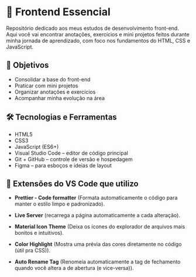 # 📘 Frontend Essencial

Repositório dedicado aos meus estudos de desenvolvimento front-end.  
Aqui você vai encontrar anotações, exercícios e mini projetos feitos durante minha jornada de aprendizado, com foco nos fundamentos do HTML, CSS e JavaScript.

## 📌 Objetivos

- Consolidar a base do front-end
- Praticar com mini projetos
- Organizar anotações e exercícios
- Acompanhar minha evolução na área

## 🛠️ Tecnologias e Ferramentas
- HTML5
- CSS3
- JavaScript (ES6+)
- Visual Studio Code – editor de código principal
- Git + GitHub – controle de versão e hospedagem
- Figma – para esboços e ideias de layout

## 🧩 Extensões do VS Code que utilizo

- **Prettier - Code formatter** (Formata automaticamente o código para manter o estilo limpo e padronizado).

- **Live Server** (recarrega a página automaticamente a cada alteração).

- **Material Icon Theme** (Deixa os ícones do explorador de arquivos mais bonitos e intuitivos).

- **Color Highlight** (Mostra uma prévia das cores diretamente no código (útil pra CSS)).

- **Auto Rename Tag** (Renomeia automaticamente a tag de fechamento quando você altera a de abertura (e vice-versa)).
